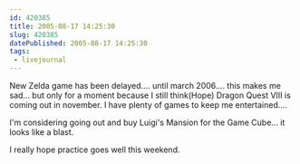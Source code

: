 ```yaml
---
id: 420385
title: 2005-08-17 14:25:30
slug: 420385
datePublished: 2005-08-17 14:25:30
tags:
 - livejournal
---
```


New Zelda game has been delayed.... until march 2006.... this makes me sad... but only for a moment because I still think(Hope) Dragon Quest VIII is coming out in november. I have plenty of games to keep me entertained....

I'm considering going out and buy Luigi's Mansion for the Game Cube... it looks like a blast.

I really hope practice goes well this weekend.
